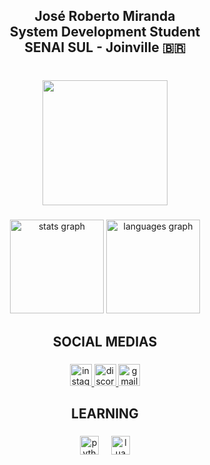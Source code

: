 <h2 align="center">José Roberto Miranda <br>System Development Student<br>SENAI SUL - Joinville 🇧🇷</h2>

###

<br clear="both">

<div align="center">
  <img height="200" src="https://media1.tenor.com/m/2i00CftvuDwAAAAC/jay-skeleton.gif"  />
</div>

###

<div align="center">
  <img src="https://github-readme-stats.vercel.app/api?username=NightlyOneV&hide_title=false&hide_rank=false&show_icons=true&include_all_commits=true&count_private=true&disable_animations=false&theme=gotham&locale=en&hide_border=false" height="150" alt="stats graph"  />
  <img src="https://github-readme-stats.vercel.app/api/top-langs?username=NightlyOneV&locale=en&hide_title=false&layout=compact&card_width=320&langs_count=5&theme=gotham&hide_border=false" height="150" alt="languages graph"  />
</div>

###

<h2 align="center">SOCIAL MEDIAS</h2>

###

<div align="center">
  <a href="https://www.instagram.com/xpx.joseroberto/" target="_blank">
    <img src="https://img.shields.io/static/v1?message=Instagram&logo=instagram&label=xpx.Joseroberto&color=E4405F&logoColor=white&labelColor=&style=for-the-badge" height="35" alt="instagram logo"  />
  </a>
  <a href="discord.com" target="_blank">
    <img src="https://img.shields.io/static/v1?message=Discord&logo=discord&label=xpotatox&color=7289DA&logoColor=white&labelColor=&style=for-the-badge" height="35" alt="discord logo"  />
  </a>
  <a href="joserobertomiranda.contato@gmail.com" target="_blank">
    <img src="https://img.shields.io/static/v1?message=Gmail&logo=gmail&label=joserobertomiranda.contato@gmail.com&color=D14836&logoColor=white&labelColor=&style=for-the-badge" height="35" alt="gmail logo"  />
  </a>
</div>

###

<h2 align="center">LEARNING</h2>

###

<div align="center">
  <img src="https://img.shields.io/badge/Python-3776AB?logo=python&logoColor=white&style=for-the-badge" height="30" alt="python logo"  />
  <img width="12" />
  <img src="https://img.shields.io/badge/Lua-2C2D72?logo=lua&logoColor=white&style=for-the-badge" height="30" alt="lua logo"  />
</div>

###

<br clear="both">

###
